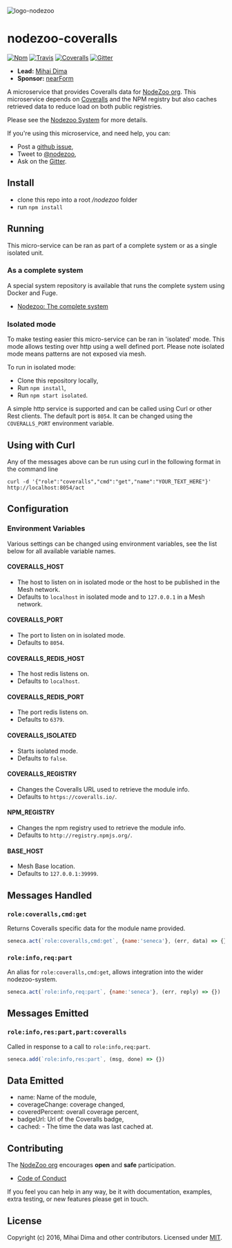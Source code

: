 ![logo-nodezoo][Logo]

# nodezoo-coveralls
[![Npm][BadgeNpm]][Npm]
[![Travis][BadgeTravis]][Travis]
[![Coveralls][BadgeCoveralls]][Coveralls]
[![Gitter][BadgeGitter]][Gitter]

- __Lead:__ [Mihai Dima][Lead]
- __Sponsor:__ [nearForm][Sponsor]

A microservice that provides Coveralls data for [NodeZoo org][]. This microservice depends
on [Coveralls][] and the NPM registry but also caches retrieved data to reduce load on both
public registries.

Please see the [Nodezoo System][System] for more details.

If you're using this microservice, and need help, you can:

- Post a [github issue][Issue],
- Tweet to [@nodezoo][Twitter],
- Ask on the [Gitter][Gitter].

## Install
- clone this repo into a root _/nodezoo_ folder
- run `npm install`

## Running

This micro-service can be ran as part of a complete system or as a single isolated
unit.

### As a complete system
A special system repository is available that runs the complete system using Docker
and Fuge.

- [Nodezoo: The complete system][System]

### Isolated mode
To make testing easier this micro-service can be ran in 'isolated' mode. This mode
allows testing over http using a well defined port. Please note isolated mode means
patterns are not exposed via mesh.

To run in isolated mode:

 - Clone this repository locally,
 - Run `npm install`,
 - Run `npm start isolated`.

A simple http service is supported and can be called using Curl or other Rest clients.
The default port is `8054`. It can be changed using the `COVERALLS_PORT` environment
variable.

## Using with Curl

Any of the messages above can be run using curl in the following format in the command line
```
curl -d '{"role":"coveralls","cmd":"get","name":"YOUR_TEXT_HERE"}' http://localhost:8054/act
```
## Configuration

### Environment Variables
Various settings can be changed using environment variables, see the list below for
all available variable names.

#### COVERALLS_HOST
  - The host to listen on in isolated mode or the host to be published in the Mesh network.
  - Defaults to `localhost` in isolated mode and to `127.0.0.1` in a Mesh network.

#### COVERALLS_PORT
  - The port to listen on in isolated mode.
  - Defaults to `8054`.

#### COVERALLS_REDIS_HOST
  - The host redis listens on.
  - Defaults to `localhost`.

#### COVERALLS_REDIS_PORT
  - The port redis listens on.
  - Defaults to `6379`.

#### COVERALLS_ISOLATED
  - Starts isolated mode.
  - Defaults to `false`.

#### COVERALLS_REGISTRY
  - Changes the Coveralls URL used to retrieve the module info.
  - Defaults to `https://coveralls.io/`.

#### NPM_REGISTRY
  - Changes the npm registry used to retrieve the module info.
  - Defaults to `http://registry.npmjs.org/`.

#### BASE_HOST
  - Mesh Base location.
  - Defaults to `127.0.0.1:39999`.

## Messages Handled

### `role:coveralls,cmd:get`
Returns Coveralls specific data for the module name provided.

```js
seneca.act(`role:coveralls,cmd:get`, {name:'seneca'}, (err, data) => {})
```

### `role:info,req:part`
An alias for `role:coveralls,cmd:get`, allows integration into the wider nodezoo-system.

```js
seneca.act(`role:info,req:part`, {name:'seneca'}, (err, reply) => {})
```

## Messages Emitted

### `role:info,res:part,part:coveralls`

Called in response to a call to `role:info,req:part`.

```js
seneca.add(`role:info,res:part`, (msg, done) => {})
```

## Data Emitted
- name: Name of the module,
- coverageChange: coverage changed,
- coveredPercent: overall coverage percent,
- badgeUrl: Url of the Coveralls badge,
- cached: - The time the data was last cached at.

## Contributing
The [NodeZoo org][] encourages __open__ and __safe__ participation.

- [Code of Conduct][CoC]

If you feel you can help in any way, be it with documentation, examples, extra testing, or new
features please get in touch.

## License
Copyright (c) 2016, Mihai Dima and other contributors.
Licensed under [MIT][].

[BadgeCoveralls]: https://coveralls.io/repos/github/nodezoo/nodezoo-coveralls/badge.svg?branch=master
[BadgeTravis]: https://travis-ci.org/nodezoo/nodezoo-coveralls.svg
[BadgeGitter]: https://badges.gitter.im/Join%20Chat.svg
[BadgeNpm]: https://badge.fury.io/js/nodezoo-coveralls.svg
[Coveralls]: https://coveralls.io/github/nodezoo/nodezoo-coveralls?branch=master
[CoC]: https://github.com/nodezoo/nodezoo-org/blob/master/CoC.md
[Gitter]: https://gitter.im/nodezoo/nodezoo-org
[Travis]: https://travis-ci.org/nodezoo/nodezoo-coveralls
[Logo]: https://raw.githubusercontent.com/nodezoo/nodezoo-org/master/assets/logo-nodezoo.png
[Npm]: http://npmjs.org/nodezoo-coveralls
[Sponsor]: http://nearform.com
[Lead]: https://github.com/mihaidma
[NodeZoo org]: https://github.com/nodezoo
[MIT]: ./LICENSE
[Issue]: https://github.com/nodezoo/nodezoo-coveralls/issues
[Twitter]: http://twitter.com/nodezoo
[System]: https://github.com/nodezoo/nodezoo-system
